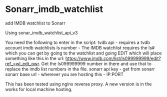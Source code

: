 # Sonarr_imdb_watchlist
add IMDB watchlist to Sonarr

Using sonar_imdb_watchlist_api_v3

You need the following to enter in the script:
tvdb api - requires a tvdb account
imdb watchlists ls number - The IMDB watchlist requires the ls# which you can get by going to the watchlist and going EDIT which will place something like this in the url: https://www.imdb.com/list/ls099999999/edit?ref_=wl_edt_pwr. Get the ls099999999 number in there and use that to replace the imdb list numbers in the file.
sonarr api key - get from sonarr
sonarr base url - wherever you are hosting this - IP:PORT

This has been tested using nginx reverse proxy. A new version is in the works for local machine hosting.
